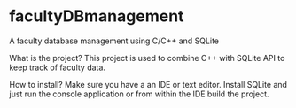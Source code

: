 # facultyDBmanagement
A faculty database management using C/C++ and SQLite

What is the project? 
This project is used to combine C++ with SQLite API to keep track of faculty data.

How to install?
Make sure you have a an IDE or text editor. 
Install SQLite and just run the console application or from within the IDE build the project.
